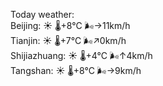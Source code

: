 Today weather:  
Beijing: ☀️ 🌡️+8°C 🌬️→11km/h  
Tianjin: ☀️ 🌡️+7°C 🌬️↗0km/h  
Shijiazhuang: ☀️ 🌡️+4°C 🌬️↑4km/h  
Tangshan: ☀️ 🌡️+8°C 🌬️→9km/h  
